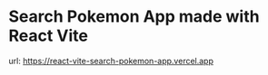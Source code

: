 # Search Pokemon App made with React Vite

url: https://react-vite-search-pokemon-app.vercel.app



